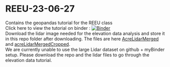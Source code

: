 # REEU-23-06-27
Contains the geopandas tutorial for the REEU class  
Click here to view the tutorial on binder : [![Binder](https://mybinder.org/badge_logo.svg)](https://mybinder.org/v2/gh/venomj26/REEU-23-06-27/HEAD)  
Download the lidar image needed for the elevation data analysis and store it in this repo folder after downloading. The files are here 
[AcreLidarMerged](https://drive.google.com/file/d/1ei0ls8obZIiU3yQAblTZg8WoBjVbYslb/view?usp=drive_link) and [acreLidarMergedCropped](https://drive.google.com/file/d/1GfnaX0XvSZhmqmOcmAfyYbPxkPHtslEn/view?usp=drive_link).  
We are currently unable to use the large Lidar dataset on github + myBinder setup. Please download the repo and the lidar files to go through the elevation data tutorial.
